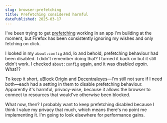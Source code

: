 ```yaml
---
slug: browser-prefetching
title: Prefetching considered harmful
datePublished: 2025-03-17
---
```


I've been trying to get [prefetching](https://reactrouter.com/api/components/Link#prefetch) working in an app I'm building at the moment, but Firefox has been consistently ignoring my wishes and only fetching on click.

I looked in my `about:config` and, lo and behold, prefetching behaviour had been disabled. I didn't remember doing that? I turned it back on but it still didn't work. I checked `about:config` again, and it was disabled _again_. What??

To keep it short, [uBlock Origin](https://ublockorigin.com/) and [Decentraleyes](https://addons.mozilla.org/en-GB/firefox/addon/decentraleyes/)—I'm still not sure if I need both—each had a setting in them to disable prefetching behaviour. Apparently it's harmful, privacy-wise, because it allows the browser to connect to resources that would've otherwise been blocked.

What now, then? I probably want to keep prefetching disabled because I think I value my privacy that much, which means there's no point me implementing it. I'm going to look elsewhere for performance gains.
